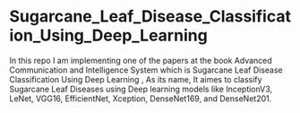 # Sugarcane_Leaf_Disease_Classification_Using_Deep_Learning
In this repo I am implementing one of the papers at the book Advanced Communication and Intelligence System which is Sugarcane Leaf Disease Classification Using Deep Learning , As its name, It aimes to classify Sugarcane Leaf Diseases using Deep learning models like InceptionV3, LeNet, VGG16, EfficientNet, Xception, DenseNet169, and DenseNet201.
